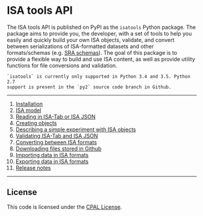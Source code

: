 ISA tools API
=============

The ISA tools API is published on PyPI as the `isatools` Python package.
The package aims to provide you, the developer, with a set of tools to
help you easily and quickly build your own ISA objects, validate, and
convert between serializations of ISA-formatted datasets and other
formats/schemas (e.g. [SRA
schemas](https://www.ebi.ac.uk/ena/submit/read-xml-format-1-5)). The
goal of this package is to provide a flexible way to build and use ISA
content, as well as provide utility functions for file conversions and
validation.



```{note}
`isatools` is currently only supported in Python 3.4 and 3.5. Python 2.7
support is present in the `py2` source code branch in Github.
```

---

1.  [Installation](./installation)
2.  [ISA model](./isamodel)
3.  [Reading in ISA-Tab or ISA JSON](./reading)
4.	[Creating objects](./creation)
5.  [Describing a simple experiment with ISA objects](./creationtutorial)
6.  [Validating ISA-Tab and ISA JSON](./validation)
7. 	[Converting between ISA formats](./conversions)
8.  [Downloading files stored in Github](./github)
9.  [Importing data in ISA formats](./importdata)
10. [Exporting data in ISA formats](./exportdata)
11. [Release notes](./knownissues)


---

License
-------

This code is licensed under the [CPAL
License](https://raw.githubusercontent.com/ISA-tools/isa-api/master/LICENSE.txt).